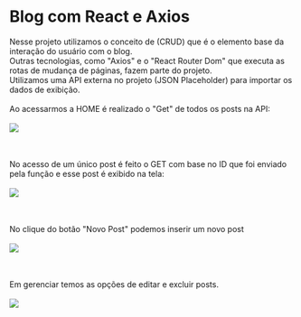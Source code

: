 # Blog com React e Axios

Nesse projeto utilizamos o conceito de (CRUD) que é o elemento base da interação do usuário com o blog. <br>
Outras tecnologias, como "Axios" e o "React Router Dom" que executa as rotas de mudança de páginas, fazem parte do projeto.<br>
Utilizamos uma API externa no projeto (JSON Placeholder) para importar os dados de exibição.<br><br>
Ao acessarmos a HOME é realizado o "Get" de todos os posts na API:<br><br>
<img src='../react-axios/public/post1.png'/>

<br><br>
No acesso de um único post é feito o GET com base no ID que foi enviado pela função e esse post é exibido na tela:<br><br>
<img src='../react-axios/public/post2.png'/>

<br><br>
No clique do botão "Novo Post" podemos inserir um novo post<br><br>
<img src='../react-axios/public/post3.png'/>

<br><br>
Em gerenciar temos as opções de editar e excluir posts.<br><br>
<img src='../react-axios/public/post4.png'/>

